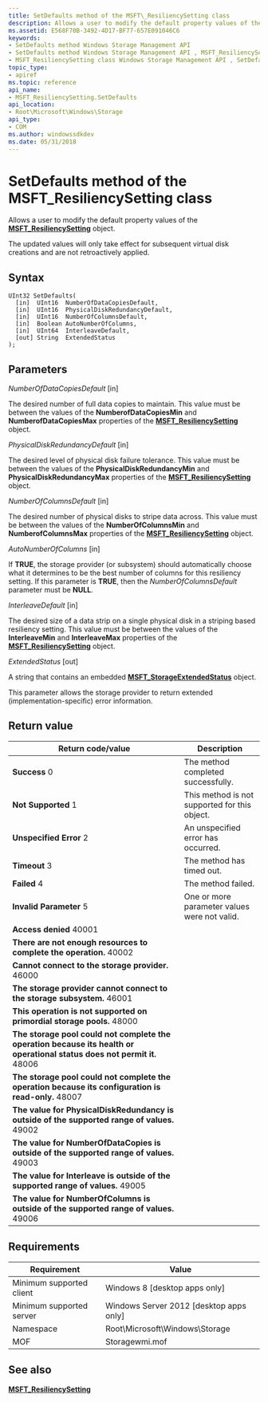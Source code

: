 ```yaml
---
title: SetDefaults method of the MSFT\_ResiliencySetting class
description: Allows a user to modify the default property values of the MSFT\_ResiliencySetting object.
ms.assetid: E568F70B-3492-4D17-BF77-657E091046C6
keywords:
- SetDefaults method Windows Storage Management API
- SetDefaults method Windows Storage Management API , MSFT_ResiliencySetting class
- MSFT_ResiliencySetting class Windows Storage Management API , SetDefaults method
topic_type:
- apiref
ms.topic: reference
api_name:
- MSFT_ResiliencySetting.SetDefaults
api_location:
- Root\Microsoft\Windows\Storage
api_type:
- COM
ms.author: windowssdkdev
ms.date: 05/31/2018
---
```


# SetDefaults method of the MSFT\_ResiliencySetting class

Allows a user to modify the default property values of the [**MSFT\_ResiliencySetting**](msft-resiliencysetting.md) object.

The updated values will only take effect for subsequent virtual disk creations and are not retroactively applied.

## Syntax


```mof
UInt32 SetDefaults(
  [in]  UInt16  NumberOfDataCopiesDefault,
  [in]  UInt16  PhysicalDiskRedundancyDefault,
  [in]  UInt16  NumberOfColumnsDefault,
  [in]  Boolean AutoNumberOfColumns,
  [in]  UInt64  InterleaveDefault,
  [out] String  ExtendedStatus
);
```



## Parameters

 

*NumberOfDataCopiesDefault* \[in\]
 

The desired number of full data copies to maintain. This value must be between the values of the **NumberofDataCopiesMin** and **NumberofDataCopiesMax** properties of the [**MSFT\_ResiliencySetting**](msft-resiliencysetting.md) object.

 

*PhysicalDiskRedundancyDefault* \[in\]
 

The desired level of physical disk failure tolerance. This value must be between the values of the **PhysicalDiskRedundancyMin** and **PhysicalDiskRedundancyMax** properties of the [**MSFT\_ResiliencySetting**](msft-resiliencysetting.md) object.

 

*NumberOfColumnsDefault* \[in\]
 

The desired number of physical disks to stripe data across. This value must be between the values of the **NumberOfColumnsMin** and **NumberofColumnsMax** properties of the [**MSFT\_ResiliencySetting**](msft-resiliencysetting.md) object.

 

*AutoNumberOfColumns* \[in\]
 

If **TRUE**, the storage provider (or subsystem) should automatically choose what it determines to be the best number of columns for this resiliency setting. If this parameter is **TRUE**, then the *NumberOfColumnsDefault* parameter must be **NULL**.

 

*InterleaveDefault* \[in\]
 

The desired size of a data strip on a single physical disk in a striping based resiliency setting. This value must be between the values of the **InterleaveMin** and **InterleaveMax** properties of the [**MSFT\_ResiliencySetting**](msft-resiliencysetting.md) object.

 

*ExtendedStatus* \[out\]
 

A string that contains an embedded [**MSFT\_StorageExtendedStatus**](msft-storageextendedstatus.md) object.

This parameter allows the storage provider to return extended (implementation-specific) error information.

 

## Return value



| Return code/value                                                                                                                                                                                                                                        | Description                                              |
|----------------------------------------------------------------------------------------------------------------------------------------------------------------------------------------------------------------------------------------------------------|----------------------------------------------------------|
|  **Success** 0                                                                                                             | The method completed successfully.            |
|  **Not Supported** 1                                                                                                       | This method is not supported for this object. |
|  **Unspecified Error** 2                                                                                                   | An unspecified error has occurred.            |
|  **Timeout** 3                                                                                                             | The method has timed out.                     |
|  **Failed** 4                                                                                                              | The method failed.                            |
|  **Invalid Parameter** 5                                                                                                   | One or more parameter values were not valid.  |
|  **Access denied** 40001                                                                                                   |                                                          |
|  **There are not enough resources to complete the operation.** 40002                                                       |                                                          |
|  **Cannot connect to the storage provider.** 46000                                                                         |                                                          |
|  **The storage provider cannot connect to the storage subsystem.** 46001                                                   |                                                          |
|  **This operation is not supported on primordial storage pools.** 48000                                                    |                                                          |
|  **The storage pool could not complete the operation because its health or operational status does not permit it.** 48006  |                                                          |
|  **The storage pool could not complete the operation because its configuration is read-only.** 48007                       |                                                          |
|  **The value for PhysicalDiskRedundancy is outside of the supported range of values.** 49002                               |                                                          |
|  **The value for NumberOfDataCopies is outside of the supported range of values.** 49003                                   |                                                          |
|  **The value for Interleave is outside of the supported range of values.** 49005                                           |                                                          |
|  **The value for NumberOfColumns is outside of the supported range of values.** 49006                                      |                                                          |



 

## Requirements



| Requirement | Value |
|-------------------------------------|-------------------------------------------------------------------------------------------|
| Minimum supported client | Windows 8 \[desktop apps only\]                                                |
| Minimum supported server | Windows Server 2012 \[desktop apps only\]                                      |
| Namespace                | Root\\Microsoft\\Windows\\Storage                                              |
| MOF                      |  Storagewmi.mof  |



## See also

 

[**MSFT\_ResiliencySetting**](msft-resiliencysetting.md)
 

 

 





